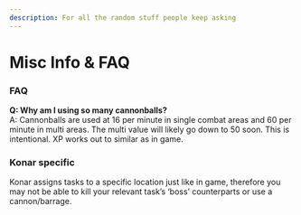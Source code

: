 ```yaml
---
description: For all the random stuff people keep asking
---
```


# Misc Info & FAQ

### FAQ

**Q: Why am I using so many cannonballs?**  
A: Cannonballs are used at 16 per minute in single combat areas and 60 per minute in multi areas. The multi value will likely go down to 50 soon. This is intentional. XP works out to similar as in game.



### Konar specific

Konar assigns tasks to a specific location just like in game, therefore you may not be able to kill your relevant task’s ‘boss’ counterparts or use a cannon/barrage.



